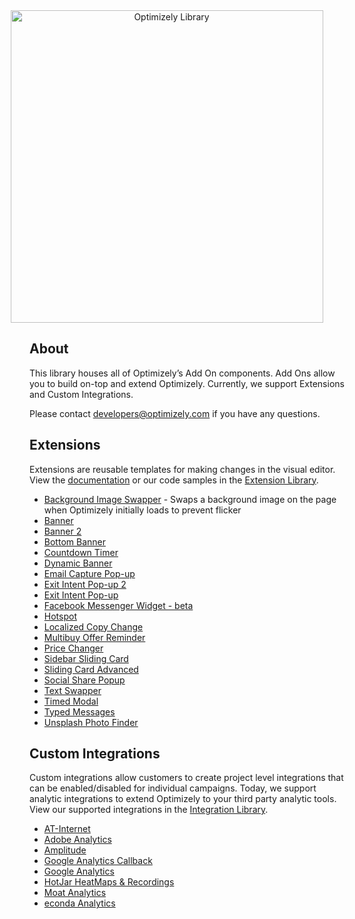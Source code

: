 <div align="center">
  <div style="margin-left: -65px;">
    <img width="500" src="./assets/logo.png" alt="Optimizely Library" />
  </div>
</div>

## About

This library houses all of Optimizely’s Add On components. Add Ons allow you to build on-top and extend Optimizely. Currently, we support Extensions and Custom Integrations.

Please contact developers@optimizely.com if you have any questions.

## Extensions

Extensions are reusable templates for making changes in the visual editor. View the [documentation](https://developers.optimizely.com/x/extensions/) or our code samples in the [Extension Library](https://github.com/optimizely/extension-library/tree/master/Extensions). 

- [Background Image Swapper](Extensions/Editor&#32;Extensions/Background&#32;Image&#32;Swapper) - Swaps a background image on the page when Optimizely initially loads to prevent flicker
- [Banner](Extensions/Editor&#32;Extensions/Banner)
- [Banner 2](Extensions/Editor&#32;Extensions/Banner&#32;2)
- [Bottom Banner](Extensions/Editor&#32;Extensions/Bottom&#32;Banner)
- [Countdown Timer](Extensions/Editor&#32;Extensions/Countdown&#32;Timer)
- [Dynamic Banner](Extensions/Editor&#32;Extensions/Dynamic&#32;Banner)
- [Email Capture Pop-up](Extensions/Editor&#32;Extensions/Email&#32;Capture&#32;Pop-up)
- [Exit Intent Pop-up 2](Extensions/Editor&#32;Extensions/Exit&#32;Intent&#32;Pop-up&#32;2)
- [Exit Intent Pop-up](Extensions/Editor&#32;Extensions/Exit&#32;Intent&#32;Pop-up)
- [Facebook Messenger Widget - beta](Extensions/Editor&#32;Extensions/Facebook&#32;Messenger&#32;Widget&#32;-&#32;beta)
- [Hotspot](Extensions/Editor&#32;Extensions/Hotspot)
- [Localized Copy Change](Extensions/Editor&#32;Extensions/Localized&#32;Copy&#32;Change)
- [Multibuy Offer Reminder](Extensions/Editor&#32;Extensions/Multibuy&#32;Offer&#32;Reminder)
- [Price Changer](Extensions/Editor&#32;Extensions/Price&#32;Changer)
- [Sidebar Sliding Card](Extensions/Editor&#32;Extensions/Sidebar&#32;Sliding&#32;Card)
- [Sliding Card Advanced](Extensions/Editor&#32;Extensions/Sliding&#32;Card&#32;Advanced)
- [Social Share Popup](Extensions/Editor&#32;Extensions/Social&#32;Share&#32;Popup)
- [Text Swapper](Extensions/Editor&#32;Extensions/Text&#32;Swapper)
- [Timed Modal](Extensions/Editor&#32;Extensions/Timed&#32;Modal)
- [Typed Messages](Extensions/Editor&#32;Extensions/Typed&#32;Messages)
- [Unsplash Photo Finder](Extensions/Editor&#32;Extensions/Unsplash&#32;Photo&#32;Finder)


## Custom Integrations

Custom integrations allow customers to create project level integrations that can be enabled/disabled for individual campaigns. Today, we support analytic integrations to extend Optimizely to your third party analytic tools. View our supported integrations in the [Integration Library](https://github.com/optimizely/extension-library/tree/master/Integrations/Analytics). 

- [AT-Internet](Integrations/Analytics/AT-Internet)
- [Adobe Analytics](Integrations/Analytics/Adobe&#32;Analytics)
- [Amplitude](Integrations/Analytics/Amplitude)
- [Google Analytics Callback](Integrations/Analytics/Google&#32;Analytics&#32;Callback)
- [Google Analytics](Integrations/Analytics/Google&#32;Analytics)
- [HotJar HeatMaps & Recordings](Integrations/Analytics/HotJar&#32;HeatMaps&#32;&&#32;Recordings)
- [Moat Analytics](Integrations/Analytics/Moat&#32;Analytics)
- [econda Analytics](Integrations/Analytics/econda&#32;Analytics)
